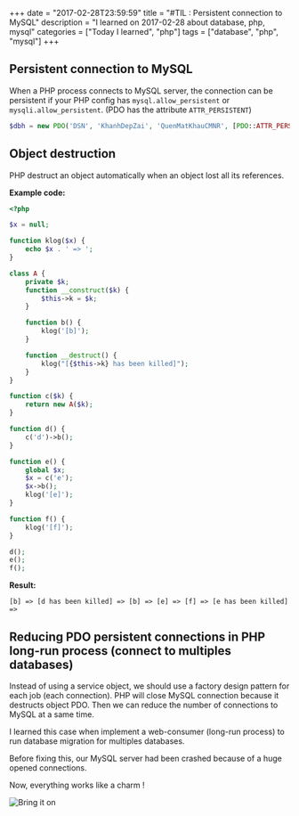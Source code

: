 +++
date = "2017-02-28T23:59:59"
title = "#TIL : Persistent connection to MySQL"
description = "I learned on 2017-02-28 about database, php, mysql"
categories = ["Today I learned", "php"]
tags = ["database", "php", "mysql"]
+++



## Persistent connection to MySQL

When a PHP process connects to MySQL server, the connection can be persistent if your PHP config has `mysql.allow_persistent` or `mysqli.allow_persistent`. (PDO has the attribute `ATTR_PERSISTENT`)

```php
$dbh = new PDO('DSN', 'KhanhDepZai', 'QuenMatKhauCMNR', [PDO::ATTR_PERSISTENT => TRUE]);
```

## Object destruction

PHP destruct an object automatically when an object lost all its references.

**Example code:**

```php
<?php

$x = null;

function klog($x) {
    echo $x . ' => ';
}

class A {
    private $k;
    function __construct($k) {
        $this->k = $k;
    }

    function b() {
        klog('[b]');
    }

    function __destruct() {
        klog("[{$this->k} has been killed]");
    }
}

function c($k) {
    return new A($k);
}

function d() {
    c('d')->b();
}

function e() {
    global $x;
    $x = c('e');
    $x->b();
    klog('[e]');
}

function f() {
    klog('[f]');
}

d();
e();
f();
```

**Result:**

```
[b] => [d has been killed] => [b] => [e] => [f] => [e has been killed] =>
```

## Reducing PDO persistent connections in PHP long-run process (connect to multiples databases)

Instead of using a service object, we should use a factory design pattern for each job (each connection). PHP will close MySQL connection because it destructs object PDO. Then we can reduce the number of connections to MySQL at a same time.

I learned this case when implement a web-consumer (long-run process) to run database migration for multiples databases.

Before fixing this, our MySQL server had been crashed because of a huge opened connections.

Now, everything works like a charm !

![Bring it on](https://i.giphy.com/mVJojMQvDwixG.gif)
